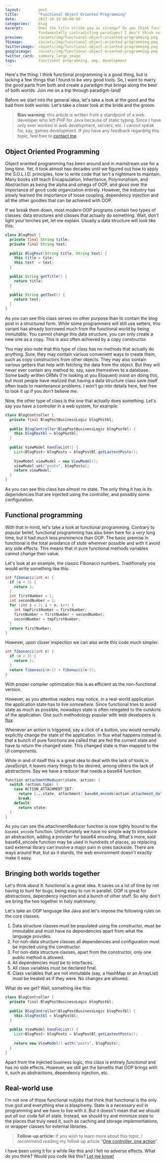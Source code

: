 ```yaml
---
layout:        post
title:         "Functional Object Oriented Programming"
date:          2017-10-19 00:00:00
categories:    blog
excerpt:       Does the title strike you as strange? Do you think functional and object oriented programming are two
               fundamentally contradicting paradigms? I don't think so.     
preview:       /assets/img/functional-object-oriented-programming.png
fbimage:       /assets/img/functional-object-oriented-programming.png
twitterimage:  /assets/img/functional-object-oriented-programming.png
googleimage:   /assets/img/functional-object-oriented-programming.png
twitter_card:  summary_large_image
tags:          functional programming, oop, development
---
```


Here's the thing: I think functional programming is a good thing, but is lacking a few things that I found to be very
good tools. So, I want to marry the good parts from both and create a paradigm that brings
along the best of both worlds. Join me on a trip through paradigm-land!

Before we start into the general idea, let's take a look at the good and the bad from both worlds. Let's take a closer
look at the bride and the groom.

> **Bias warning**: this article is written from a standpoint of a web developer who left PHP for Java because of static
> typing. Since I have only ever worked in web development, servers, etc. I cannot speak for, say, games development. If
> you have any feedback regarding this topic, feel free to [contact me](/contact).

## Object Oriented Programming

Object oriented programming has been around and in mainstream use for a long time. Yet, it took almost two decades until
we figured out how to apply the S.O.L.I.D. principles, how to write code that isn't a nightmare to maintain. Many
books still teach Encapsulation, Inheritance, Polymorphism, and Abstraction as being the alpha and omega of OOP, and
gloss over the importance of good code organization entirely. However, the industry has slowly learned the importance
of loose coupling, dependency injection and all the other goodies that can be achieved with OOP.

If we break them down, most modern OOP programs contain two types of classes: data structures and classes that actually
do something. Wait, don't light your torches yet, let me explain. Usually a data structure will look like this:

```java
class BlogPost {
  private final String title;
  private final String text;
  
  public BlogPost(String title, String text) {
    this.title = tite;
    this.text  = text;
  }
  
  public String getTitle() {
    return title;
  }
  
  public String getText() {
    return text;
  }
}
```

As you can see this class serves no other purpose than to contain the blog post in a structured form. While some 
programmers will still use setters, this variant has already borrowed much from the functional world by being
*immutable*. You cannot change this data structure, you can only create a new one as a copy. This is also often achieved
by a copy constructor.

You may also note that this type of class has no methods that actually do anything. Sure, they may contain various
convenient ways to create them, such as copy constructors from other objects. They may also contain various getters
that help with fetching the data from the object. But they will never ever contain any method to, say, save themselves
to a database. Some badly written ORMs (I'm looking at you Eloquent) insist on doing this, but most people have realized
that having a data structure class save itself often leads to maintenance problems. I won't go into details here, feel
free to look it up if you don't believe me.

Now, the other type of class is the one that actually does something. Let's say you have a controller in a web system,
for example:

```java
class BlogController {
  private final BlogPostBusinessLogic blogPostbl;
  
  public BlogController(BlogPostBusinessLogic blogPostbl) {
    this.blogPostbl = blogPostbl;
  }
  
  public ViewModel handleList() {
    List<BlogPost> blogPosts = blogPostBl.getLastestPosts();
    
    ViewModel viewModel = new ViewModel();
    viewModel.set("posts", blogPosts);
    return viewModel;
  }
}
```

As you can see this class has almost no state. The only thing it has is its dependencies that are injected using the
controller, and possibly some configuration.

## Functional programming

With that in mind, let's take a look at functional programming. Contrary to popular belief, functional programming has
also been here for a *very* long time, but it had much less prominence than OOP. The basic premise in functional is the
total avoidance of *state* wherever possible and with it avoid any side effects. This means that in pure functional
methods variables cannot change their value.

Let's look at an example, the classic Fibonacci numbers. Tradifionally you would write something like this:

```java
int fibonacci(int n) {
  if (n < 3) {
    return 1;
  }
  int firstNumber = 1;
  int secondNumber = 1;
  for (int i = 2; i < n; i++) {
    int tmpFirstNumber = firstNumber;
    firstNumber = firstNumber + secondNumber;
    secondNumber = tmpFirstNumber;
  }
  return firstNumber;
}
```

However, upon closer inspection we can also write this code much simpler:

```java
int fibonacci(int n) {
  if (n < 3) {
    return 1;
  }
  return fibonacci(n-1) + fibonacci(n-2);
}
```

With proper compiler optimization this is as efficient as the non-functional version.

However, as you attentive readers may notice, in a real-world application the application state has to live *somewhere*.
Since functional tries to avoid state as much as possible, nowadays state is often relegated to the outskirts of the
application. One such methodology popular with web developers is [flux](https://facebook.github.io/flux/).

Whenever an action is triggered, say a click of a button, you would normally explicitly change the state of the
application. In flux what happens instead is that a bunch of pure functions are called that are fed the current state
and have to return the changed state. This changed state is then mapped to the UI components.

While in and of itself this is a great idea to deal with the lack of tools in JavaScript, it leaves many things to be
desired, among others the lack of abstractions. Say we have a reducer that needs a base64 function:

```java
function attachmentReducer(state, action) {
  switch (action.type) {
    case ACTION_ATTACHMENT_SET:
      return {...state, attachment: base64_encode(action.attachment_data)};
      break;
    default:
      return state;
  }
}
```

As you can see the attachmentReducer function is now tighly bound to the `base64_encode` function. Unfortunately we have
no simple way to introduce an abstraction, adding a provider for base64 encoding. What's more, said base64_encode
function may be used in hundreds of places, so replacing said external library can involve a major pain in ones
backside. There are ways around that, but as it stands, the web environment doesn't exactly make it easy.

## Bringing both worlds together

Let's think about it: functional is a great idea. It saves us a lot of time by not having to hunt for bugs, being easy
to run in parallel. OOP is great for abstractions, dependency injection and a bunch of other stuff. So why don't we
bring the two together in holy matrimony.

Let's take an OOP language like Java and let's impose the following rules on the core classes:

1. Data structure classes must be populated using the constructor, must be immutable and must have no dependencies apart
   from what the language provides.
2. For non-data structure classes all dependencies and configuration must be injected using the constructor.
3. For non-data structure classes, apart from the constructor, only one public method is allowed.
4. All dependencies must be to interfaces. 
5. All class variables must be declared final.
6. Class variables that are not immutable (say, a HashMap or an ArrayList) must be treated as if they were. No changes
   are allowed.

What do we get? Well, something like this:

```java
class BlogController {
  private final BlogPostBusinessLogic blogPostbl;
  
  public BlogController(BlogPostBusinessLogic blogPostbl) {
    this.blogPostbl = blogPostbl;
  }
  
  public ViewModel handleList() {
    List<BlogPost> blogPosts = blogPostBl.getLastestPosts();
    
    return new ViewModel().with("posts", blogPosts);
  }
}
```

Apart from the injected business logic, this class is entirely *functional* and has no side effects. However, we still
get the benefits that OOP brings with it, such as abstractions, dependency injection, etc.

## Real-world use

I'm not one of those functional nutjobs that think that functional is the only true god and everything else is
blasphemy. State is a necessary evil in programming and we have to live with it. But it doesn't mean that we should put
*all* our code full of state. Instead, we should try and minimize state to the places that truly need it, such as
caching and storage implementations, or wrapper classes for external libraries.

> **Follow-up article:** If you wish to learn more about this topic, I recommend reading my follow up article
> “[One controller, one action](/blog/one-controller-one-action)”.

I have been using it for a while like this and I felt no adverse effects. What do you think? Would you code like this?
[Let me know!](/contact)